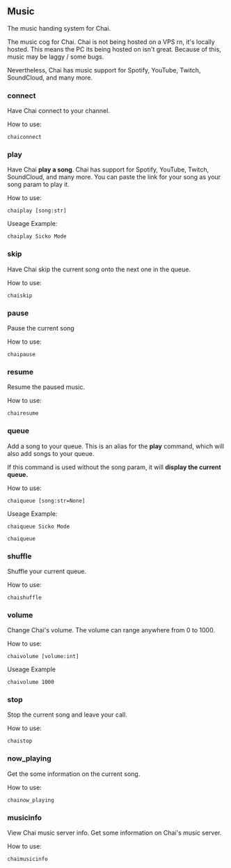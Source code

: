 ## Music
The music handing system for Chai.

The music cog for Chai. Chai is not being hosted on a VPS rn, it's locally hosted. This means the PC its being hosted on
isn't great. Because of this, music may be laggy / some bugs.

Nevertheless, Chai has music support for Spotify, YouTube, Twitch, SoundCloud, and many more.

### **connect**
Have Chai connect to your channel.

How to use:
```
chaiconnect
```

### **play**
Have Chai **play a song**. Chai has support for Spotify, YouTube, Twitch, SoundCloud, and many more. You can paste the link for your song as your song param to play it.

How to use:
```
chaiplay [song:str]
```
Useage Example:
```
chaiplay Sicko Mode
```

### **skip**
Have Chai skip the current song onto the next one in the queue.

How to use:
```
chaiskip
```

### **pause**
Pause the current song

How to use:
```
chaipause
```

### **resume**
Resume the paused music.

How to use:
```
chairesume
```

### **queue**
Add a song to your queue. This is an alias for the **play** command, which will also add songs to your queue. 

If this command is used without the song param, it will **display the current queue.**

How to use:
```
chaiqueue [song:str=None]
```
Useage Example:
```
chaiqueue Sicko Mode

chaiqueue
```

### **shuffle**
Shuffle your current queue.

How to use:
```
chaishuffle
```

### **volume**
Change Chai's volume. The volume can range anywhere from 0 to 1000.

How to use:
```
chaivolume [volume:int]
```
Useage Example
```
chaivolume 1000
```

### **stop**
Stop the current song and leave your call.

How to use:
```
chaistop
```

### **now_playing**
Get the some information on the current song.

How to use:
```
chainow_playing
```

### **musicinfo**
View Chai music server info. Get some information on Chai's music server.

How to use:
```
chaimusicinfo
```